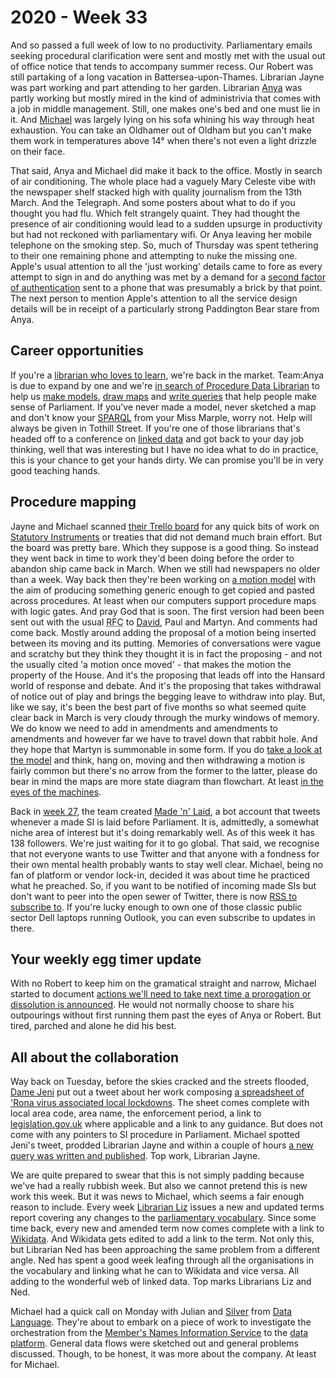 # 2020 - Week 33

And so passed a full week of low to no productivity. Parliamentary emails seeking procedural clarification were sent and mostly met with the usual out of office notice that tends to accompany summer recess. Our Robert was still partaking of a long vacation in Battersea-upon-Thames. Librarian Jayne was part working and part attending to her garden. Librarian [Anya](https://twitter.com/bitten_) was partly working but mostly mired in the kind of administrivia that comes with a job in middle management. Still, one makes one's bed and one must lie in it. And [Michael](https://twitter.com/fantasticlife) was largely lying on his sofa whining his way through heat exhaustion. You can take an Oldhamer out of Oldham but you can't make them work in temperatures above 14° when there's not even a light drizzle on their face.

That said, Anya and Michael did make it back to the office. Mostly in search of air conditioning. The whole place had a vaguely Mary Celeste vibe with the newspaper shelf stacked high with quality journalism from the 13th March. And the Telegraph. And some posters about what to do if you thought you had flu. Which felt strangely quaint. They had thought the presence of air conditioning would lead to a sudden upsurge in productivity but had not reckoned with parliamentary wifi. Or Anya leaving her mobile telephone on the smoking step. So, much of Thursday was spent tethering to their one remaining phone and attempting to nuke the missing one. Apple's usual attention to all the 'just working' details came to fore as every attempt to sign in and do anything was met by a demand for a [second factor of authentication](https://en.wikipedia.org/wiki/Multi-factor_authentication) sent to a phone that was presumably a brick by that point. The next person to mention Apple's attention to all the service design details will be in receipt of a particularly strong Paddington Bear stare from Anya.

## Career opportunities

If you're a [librarian who loves to learn](https://twitter.com/commonslibrary/status/1293141863071875073), we're back in the market. Team:Anya is due to expand by one and we're [in search of Procedure Data Librarian](https://housesofparliament.tal.net/vx/appcentre-HouseOfCommons/brand-2/candidate/so/pm/1/pl/15/opp/1750-Procedure-Data-Librarian/en-GB) to help us [make models](https://ukparliament.github.io/ontologies/), [draw maps](https://ukparliament.github.io/ontologies/procedure/procedure-ontology.html#maps) and [write queries](https://ukparliament.github.io/ontologies/procedure/meta/queries/) that help people make sense of Parliament. If you've never made a model, never sketched a map and don't know your [SPARQL](https://en.wikipedia.org/wiki/SPARQL) from your Miss Marple, worry not. Help will always be given in Tothill Street. If you're one of those librarians that's headed off to a conference on [linked data](https://en.wikipedia.org/wiki/Linked_data) and got back to your day job thinking, well that was interesting but I have no idea what to do in practice, this is your chance to get your hands dirty. We can promise you'll be in very good teaching hands.

## Procedure mapping

Jayne and Michael scanned [their Trello board](https://trello.com/b/HRIwjNQD/parliament-procedure) for any quick bits of work on [Statutory Instruments](https://www.parliament.uk/site-information/glossary/statutory-instruments-sis/) or treaties that did not demand much brain effort. But the board was pretty bare. Which they suppose is a good thing. So instead they went back in time to work they'd been doing before the order to abandon ship came back in March. When we still had newspapers no older than a week. Way back then they're been working on [a motion model](https://trello.com/c/WomlE1oZ/82-generic-motion-model) with the aim of producing something generic enough to get copied and pasted across procedures. At least when our computers support procedure maps with logic gates. And pray God that is soon. The first version had been been sent out with the usual <abbr title="Request for comments">RFC</abbr> to [David](https://twitter.com/clerkly), Paul and Martyn. And comments had come back. Mostly around adding the proposal of a motion being inserted between its moving and its putting. Memories of conversations were vague and scratchy but they think they thought it is in fact the proposing - and not the usually cited 'a motion once moved' - that makes the motion the property of the House. And it's the proposing that leads off into the Hansard world of response and debate. And it's the proposing that takes withdrawal of notice out of play and brings the begging leave to withdraw into play. But, like we say, it's been the best part of five months so what seemed quite clear back in March is very cloudy through the murky windows of memory. We do know we need to add in amendments and amendments to amendments and however far we have to travel down that rabbit hole. And they hope that Martyn is summonable in some form. If you do [take a look at the model](https://github.com/ukparliament/ontologies/blob/master/procedure/flowcharts/meta/motions/motion.png) and think, hang on, moving and then withdrawing a motion is fairly common but there's no arrow from the former to the latter, please do bear in mind the maps are more state diagram than flowchart. At least [in the eyes of the machines](https://github.com/ukparliament/ontologies/blob/master/procedure/flowcharts/meta/motions/motion.png).

Back in [week 27](https://ukparliament.github.io/ontologies/meta/weeknotes/2020/27/), the team created [Made 'n' Laid](https://twitter.com/madenlaid), a bot account that tweets whenever a made SI is laid before Parliament. It is, admittedly, a somewhat niche area of interest but it's doing remarkably well. As of this week it has 138 followers. We're just waiting for it to go global. That said, we recognise that not everyone wants to use Twitter and that anyone with a fondness for their own mental health probably wants to stay well clear. Michael, being no fan of platform or vendor lock-in, decided it was about time he practiced what he preached. So, if you want to be notified of incoming made SIs but don't want to peer into the open sewer of Twitter, there is now [RSS to subscribe to](https://made-n-laid.herokuapp.com/instruments.rss). If you're lucky enough to own one of those classic public sector Dell laptops running Outlook, you can even subscribe to updates in there. 

## Your weekly egg timer update

With no Robert to keep him on the gramatical straight and narrow, Michael started to document [actions we'll need to take next time a prorogation or dissolution is announced](http://parliament-calendar.herokuapp.com/meta/prorogation-and-dissolution). He would not normally choose to share his outpourings without first running them past the eyes of Anya or Robert. But tired, parched and alone he did his best.

## All about the collaboration

Way back on Tuesday, before the skies cracked and the streets flooded, [Dame Jeni](https://twitter.com/jenit) put out a tweet about her work composing [a spreadsheet of 'Rona virus associated local lockdowns](https://docs.google.com/spreadsheets/d/1HBVmvsQXrkQgySW_OiTQdrS8WGCXqgWnmZ43PPi0XgY/edit#gid=0). The sheet comes complete with local area code, area name, the enforcement period, a link to [legislation.gov.uk](https://www.legislation.gov.uk/) where applicable and a link to any guidance. But does not come with any pointers to SI procedure in Parliament. Michael spotted Jeni's tweet, prodded Librarian Jayne and within a couple of hours [a new query was written and published](https://ukparliament.github.io/ontologies/procedure/meta/queries/instrument-types/statutory-instruments/#made-statutory-instruments-bringing-in-local-coronavirus-restrictions-in-england). Top work, Librarian Jayne.

We are quite prepared to swear that this is not simply padding because we've had a really rubbish week. But also we cannot pretend this is new work this week. But it was news to Michael, which seems a fair enough reason to include. Every week [Librarian Liz](https://twitter.com/greensideknits) issues a new and updated terms report covering any changes to the [parliamentary vocabulary](http://www.data.parliament.uk/dataset/thesauri). Since some time back, every new and amended term now comes complete with a link to [Wikidata](https://www.wikidata.org/wiki/Wikidata:Main_Page). And Wikidata gets edited to add a link to the term. Not only this, but Librarian Ned has been approaching the same problem from a different angle. Ned has spent a good week leafing through all the organisations in the vocabulary and linking what he can to Wikidata and vice versa. All adding to the wonderful web of linked data. Top marks Librarians Liz and Ned.

Michael had a quick call on Monday with Julian and [Silver](https://twitter.com/silveroliver) from [Data Language](https://datalanguage.com/). They're about to embark on a piece of work to investigate the orchestration from the [Member's Names Information Service](http://data.parliament.uk/membersdataplatform/) to the [data platform](https://api.parliament.uk/). General data flows were sketched out and general problems discussed. Though, to be honest, it was more about the company. At least for Michael.




